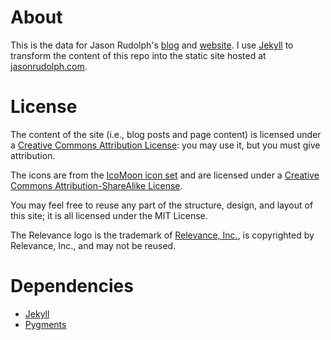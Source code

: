 # About

This is the data for Jason Rudolph's [blog](http://jasonrudolph.com/blog "http://jasonrudolph.com/blog") and [website](http://jasonrudolph.com "http://jasonrudolph.com").
I use [Jekyll](http://github.com/mojombo/jekyll) to transform the content of this repo into the static site hosted at [jasonrudolph.com](http://jasonrudolph.com "http://jasonrudolph.com").

# License

The content of the site (i.e., blog posts and page content) is licensed under a [Creative Commons Attribution License](http://creativecommons.org/licenses/by/3.0/us/): you may use it, but you must give attribution.

The icons are from the [IcoMoon icon set](http://icomoon.io/) and are licensed under a [Creative Commons Attribution-ShareAlike License](http://creativecommons.org/licenses/by-sa/3.0/).

You may feel free to reuse any part of the structure, design, and layout of this site; it is all licensed under the MIT License.

The Relevance logo is the trademark of [Relevance, Inc.](http://thinkrelevance.com), is copyrighted by Relevance, Inc., and may not be reused.

# Dependencies

* [Jekyll](http://wiki.github.com/mojombo/jekyll/install)
* [Pygments](http://wiki.github.com/mojombo/jekyll/install)
